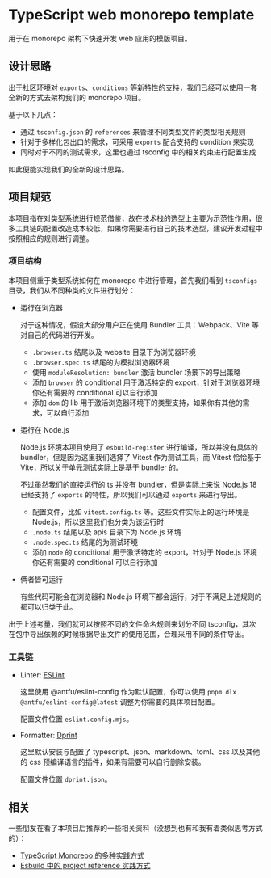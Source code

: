 # TypeScript web monorepo template

用于在 monorepo 架构下快速开发 web 应用的模版项目。

## 设计思路

出于社区环境对 `exports`、`conditions` 等新特性的支持，我们已经可以使用一套全新的方式去架构我们的 monorepo 项目。

基于以下几点：

- 通过 `tsconfig.json` 的 `references` 来管理不同类型文件的类型相关规则
- 针对于多样化包出口的需求，可采用 `exports` 配合支持的 condition 来实现
- 同时对于不同的测试需求，这里也通过 tsconfig 中的相关约束进行配置生成

如此便能实现我们的全新的设计思路。

## 项目规范

本项目指在对类型系统进行规范借鉴，故在技术栈的选型上主要为示范性作用，很多工具链的配置改造成本较低，如果你需要进行自己的技术选型，建议开发过程中按照相应的规则进行调整。

### 项目结构

本项目侧重于类型系统如何在 monorepo 中进行管理，首先我们看到 `tsconfigs` 目录，我们从不同种类的文件进行划分：

- 运行在浏览器

  对于这种情况，假设大部分用户正在使用 Bundler 工具：Webpack、Vite 等对自己的代码进行开发。

  - `.browser.ts` 结尾以及 website 目录下为浏览器环境
  - `.browser.spec.ts` 结尾的为模拟浏览器环境
  - 使用 `moduleResolution: bundler` 激活 bundler 场景下的导出策略
  - 添加 `browser` 的 conditional 用于激活特定的 export，针对于浏览器环境你还有需要的 conditional 可以自行添加
  - 添加 `dom` 的 lib 用于激活浏览器环境下的类型支持，如果你有其他的需求，可以自行添加
- 运行在 Node.js

  Node.js 环境本项目使用了 `esbuild-register` 进行编译，所以并没有具体的 bundler，但是因为这里我们选择了 Vitest 作为测试工具，而 Vitest 恰恰基于 Vite，所以关于单元测试实际上是基于 bundler 的。

  不过虽然我们的直接运行的 ts 并没有 bundler，但是实际上来说 Node.js 18 已经支持了 `exports` 的特性，所以我们可以通过 `exports` 来进行导出。

  - 配置文件，比如 `vitest.config.ts` 等。这些文件实际上的运行环境是 Node.js，所以这里我们也分类为该运行时
  - `.node.ts` 结尾以及 apis 目录下为 Node.js 环境
  - `.node.spec.ts` 结尾的为测试环境
  - 添加 `node` 的 conditional 用于激活特定的 export，针对于 Node.js 环境你还有需要的 conditional 可以自行添加

- 俩者皆可运行

  有些代码可能会在浏览器和 Node.js 环境下都会运行，对于不满足上述规则的都可以归类于此。

出于上述考量，我们就可以按照不同的文件命名规则来划分不同 tsconfig，其次在包中导出依赖的时候根据导出文件的使用范围，合理采用不同的条件导出。

### 工具链

- Linter: [ESLint](https://eslint.org/)

  这里使用 @antfu/eslint-config 作为默认配置，你可以使用 `pnpm dlx @antfu/eslint-config@latest` 调整为你需要的具体项目配置。

  配置文件位置 `eslint.config.mjs`。

- Formatter: [Dprint](https://dprint.dev/)

  这里默认安装与配置了 typescript、json、markdown、toml、css 以及其他的 css 预编译语言的插件，如果有需要可以自行删除安装。

  配置文件位置 `dprint.json`。

## 相关

一些朋友在看了本项目后推荐的一些相关资料（没想到也有和我有着类似思考方式的）：

- [TypeScript Monorepo 的多种实践方式](https://github.com/colinhacks/live-typescript-monorepo)
- [Esbuild 中的 project reference 实践方式](https://github.com/evanw/esbuild/issues/1250#issuecomment-1463826174)
